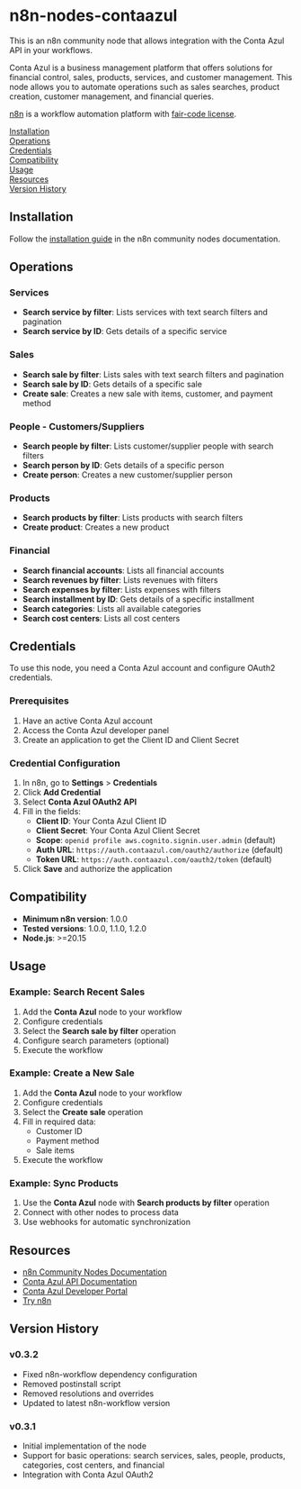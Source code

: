 # n8n-nodes-contaazul

This is an n8n community node that allows integration with the Conta Azul API in your workflows.

Conta Azul is a business management platform that offers solutions for financial control, sales, products, services, and customer management. This node allows you to automate operations such as sales searches, product creation, customer management, and financial queries.

[n8n](https://n8n.io/) is a workflow automation platform with [fair-code license](https://docs.n8n.io/reference/license/).

[Installation](#installation)  
[Operations](#operations)  
[Credentials](#credentials)  
[Compatibility](#compatibility)  
[Usage](#usage)  
[Resources](#resources)  
[Version History](#version-history)

## Installation

Follow the [installation guide](https://docs.n8n.io/integrations/community-nodes/installation/) in the n8n community nodes documentation.

## Operations

### Services

- **Search service by filter**: Lists services with text search filters and pagination
- **Search service by ID**: Gets details of a specific service

### Sales

- **Search sale by filter**: Lists sales with text search filters and pagination
- **Search sale by ID**: Gets details of a specific sale
- **Create sale**: Creates a new sale with items, customer, and payment method

### People - Customers/Suppliers

- **Search people by filter**: Lists customer/supplier people with search filters
- **Search person by ID**: Gets details of a specific person
- **Create person**: Creates a new customer/supplier person

### Products

- **Search products by filter**: Lists products with search filters
- **Create product**: Creates a new product

### Financial

- **Search financial accounts**: Lists all financial accounts
- **Search revenues by filter**: Lists revenues with filters
- **Search expenses by filter**: Lists expenses with filters
- **Search installment by ID**: Gets details of a specific installment
- **Search categories**: Lists all available categories
- **Search cost centers**: Lists all cost centers

## Credentials

To use this node, you need a Conta Azul account and configure OAuth2 credentials.

### Prerequisites

1. Have an active Conta Azul account
2. Access the Conta Azul developer panel
3. Create an application to get the Client ID and Client Secret

### Credential Configuration

1. In n8n, go to **Settings** > **Credentials**
2. Click **Add Credential**
3. Select **Conta Azul OAuth2 API**
4. Fill in the fields:
   - **Client ID**: Your Conta Azul Client ID
   - **Client Secret**: Your Conta Azul Client Secret
   - **Scope**: `openid profile aws.cognito.signin.user.admin` (default)
   - **Auth URL**: `https://auth.contaazul.com/oauth2/authorize` (default)
   - **Token URL**: `https://auth.contaazul.com/oauth2/token` (default)
5. Click **Save** and authorize the application

## Compatibility

- **Minimum n8n version**: 1.0.0
- **Tested versions**: 1.0.0, 1.1.0, 1.2.0
- **Node.js**: >=20.15

## Usage

### Example: Search Recent Sales

1. Add the **Conta Azul** node to your workflow
2. Configure credentials
3. Select the **Search sale by filter** operation
4. Configure search parameters (optional)
5. Execute the workflow

### Example: Create a New Sale

1. Add the **Conta Azul** node to your workflow
2. Configure credentials
3. Select the **Create sale** operation
4. Fill in required data:
   - Customer ID
   - Payment method
   - Sale items
5. Execute the workflow

### Example: Sync Products

1. Use the **Conta Azul** node with **Search products by filter** operation
2. Connect with other nodes to process data
3. Use webhooks for automatic synchronization

## Resources

- [n8n Community Nodes Documentation](https://docs.n8n.io/integrations/#community-nodes)
- [Conta Azul API Documentation](https://developers.contaazul.com/guide)
- [Conta Azul Developer Portal](https://developers-portal.contaazul.com)
- [Try n8n](https://docs.n8n.io/try-it-out/)

## Version History

### v0.3.2

- Fixed n8n-workflow dependency configuration
- Removed postinstall script
- Removed resolutions and overrides
- Updated to latest n8n-workflow version

### v0.3.1

- Initial implementation of the node
- Support for basic operations: search services, sales, people, products, categories, cost centers, and financial
- Integration with Conta Azul OAuth2
